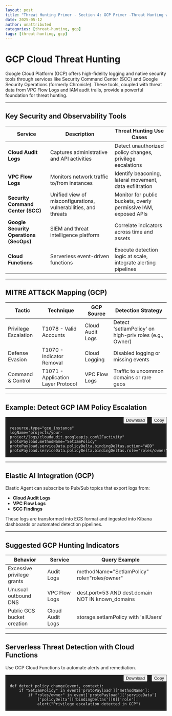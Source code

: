 ```yaml
---
layout: post
title: "Threat Hunting Primer - Section 4: GCP Primer -Threat Hunting w/ Google SecOps Integration"
date: 2025-05-12
author: unattributed
categories: [threat-hunting, gcp]
tags: [threat-hunting, gcp]
---
```


# GCP Cloud Threat Hunting

Google Cloud Platform (GCP) offers high-fidelity logging and native security tools through services like Security Command Center (SCC) and Google Security Operations (formerly Chronicle). These tools, coupled with threat data from VPC Flow Logs and IAM audit trails, provide a powerful foundation for threat hunting.

---

## Key Security and Observability Tools

<table>
  <thead>
    <tr><th>Service</th><th>Description</th><th>Threat Hunting Use Cases</th></tr>
  </thead>
  <tbody>
    <tr>
      <td><strong>Cloud Audit Logs</strong></td>
      <td>Captures administrative and API activities</td>
      <td>Detect unauthorized policy changes, privilege escalations</td>
    </tr>
    <tr>
      <td><strong>VPC Flow Logs</strong></td>
      <td>Monitors network traffic to/from instances</td>
      <td>Identify beaconing, lateral movement, data exfiltration</td>
    </tr>
    <tr>
      <td><strong>Security Command Center (SCC)</strong></td>
      <td>Unified view of misconfigurations, vulnerabilities, and threats</td>
      <td>Monitor for public buckets, overly permissive IAM, exposed APIs</td>
    </tr>
    <tr>
      <td><strong>Google Security Operations (SecOps)</strong></td>
      <td>SIEM and threat intelligence platform</td>
      <td>Correlate indicators across time and assets</td>
    </tr>
    <tr>
      <td><strong>Cloud Functions</strong></td>
      <td>Serverless event-driven functions</td>
      <td>Execute detection logic at scale, integrate alerting pipelines</td>
    </tr>
  </tbody>
</table>

---

## MITRE ATT&CK Mapping (GCP)

<table>
  <thead>
    <tr><th>Tactic</th><th>Technique</th><th>GCP Source</th><th>Detection Strategy</th></tr>
  </thead>
  <tbody>
    <tr>
      <td>Privilege Escalation</td>
      <td>T1078 - Valid Accounts</td>
      <td>Cloud Audit Logs</td>
      <td>Detect 'setIamPolicy' on high-priv roles (e.g., Owner)</td>
    </tr>
    <tr>
      <td>Defense Evasion</td>
      <td>T1070 - Indicator Removal</td>
      <td>Cloud Logging</td>
      <td>Disabled logging or missing events</td>
    </tr>
    <tr>
      <td>Command & Control</td>
      <td>T1071 - Application Layer Protocol</td>
      <td>VPC Flow Logs</td>
      <td>Traffic to uncommon domains or rare geos</td>
    </tr>
  </tbody>
</table>

---

## Example: Detect GCP IAM Policy Escalation

<div style="position:relative;">
  <button onclick="copyCode('code7')" style="position:absolute;top:0;right:0;">Copy</button>
  <button onclick="downloadCode('code7', 'gcp_iam_policy_alert.json')" style="position:absolute;top:0;right:60px;">Download</button>
</div>
<pre id="code7" style="background:#1e1e1e;color:#dcdcdc;padding:1em;overflow-x:auto;white-space:pre-wrap;"><code>
resource.type="gce_instance"
logName="projects/your-project/logs/cloudaudit.googleapis.com%2Factivity"
protoPayload.methodName="SetIamPolicy"
protoPayload.serviceData.policyDelta.bindingDeltas.action="ADD"
protoPayload.serviceData.policyDelta.bindingDeltas.role="roles/owner"
</code></pre>

---

## Elastic AI Integration (GCP)

Elastic Agent can subscribe to Pub/Sub topics that export logs from:

- **Cloud Audit Logs**
- **VPC Flow Logs**
- **SCC Findings**

These logs are transformed into ECS format and ingested into Kibana dashboards or automated detection pipelines.

---

## Suggested GCP Hunting Indicators

<table>
  <thead>
    <tr><th>Behavior</th><th>Service</th><th>Query Example</th></tr>
  </thead>
  <tbody>
    <tr>
      <td>Excessive privilege grants</td>
      <td>Audit Logs</td>
      <td>methodName="SetIamPolicy" role="roles/owner"</td>
    </tr>
    <tr>
      <td>Unusual outbound DNS</td>
      <td>VPC Flow Logs</td>
      <td>dest.port=53 AND dest.domain NOT IN known_domains</td>
    </tr>
    <tr>
      <td>Public GCS bucket creation</td>
      <td>Cloud Audit Logs</td>
      <td>storage.setIamPolicy with 'allUsers'</td>
    </tr>
  </tbody>
</table>

---

## Serverless Threat Detection with Cloud Functions

Use GCP Cloud Functions to automate alerts and remediation.

<div style="position:relative;">
  <button onclick="copyCode('code8')" style="position:absolute;top:0;right:0;">Copy</button>
  <button onclick="downloadCode('code8', 'cloud_function_alert.py')" style="position:absolute;top:0;right:60px;">Download</button>
</div>
<pre id="code8" style="background:#1e1e1e;color:#dcdcdc;padding:1em;"><code>
def detect_policy_change(event, context):
    if "SetIamPolicy" in event['protoPayload']['methodName']:
        if "roles/owner" in event['protoPayload']['serviceData']
            ['policyDelta']['bindingDeltas'][0]['role']:
            alert("Privilege escalation detected in GCP")
</code></pre>